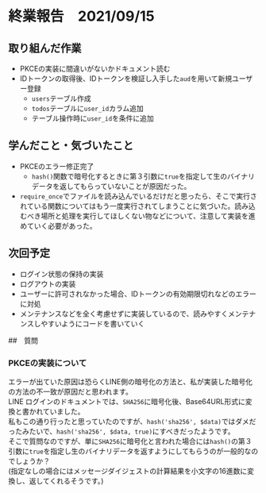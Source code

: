 # 終業報告　2021/09/15
## 取り組んだ作業
- PKCEの実装に間違いがないかドキュメント読む
- IDトークンの取得後、IDトークンを検証し入手した`aud`を用いて新規ユーザー登録
  - `users`テーブル作成
  - `todos`テーブルに`user_id`カラム追加
  - テーブル操作時に`user_id`を条件に追加


## 学んだこと・気づいたこと
- PKCEのエラー修正完了
  - `hash()`関数で暗号化するときに第３引数に`true`を指定して生のバイナリデータを返してもらっていないことが原因だった。
- `require_once`でファイルを読み込んでいるだけだと思ったら、そこで実行されている関数についてはもう一度実行されてしまうことに気づいた。読み込むべき場所と処理を実行してほしくない物などについて、注意して実装を進めていく必要があった。

## 次回予定
- ログイン状態の保持の実装
- ログアウトの実装
- ユーザーに許可されなかった場合、IDトークンの有効期限切れなどのエラーに対処
- メンテナンスなどを全く考慮せずに実装しているので、読みやすくメンテナンスしやすいようにコードを書いていく

##　質問
### PKCEの実装について
エラーが出ていた原因は恐らくLINE側の暗号化の方法と、私が実装した暗号化の方法の不一致が原因だと思われます。<br>
LINE ログインのドキュメントでは、`SHA256`に暗号化後、Base64URL形式に変換と書かれていました。<br>
私もこの通り行ったと思っていたのですが、`hash('sha256', $data)`ではダメだったみたいで、`hash('sha256', $data, true)`にすべきだったようです。<br>
そこで質問なのですが、単に`SHA256`に暗号化と言われた場合には`hash()`の第３引数に`true`を指定し生のバイナリデータを返すようにしてもらうのが一般的なのでしょうか？<br>
(指定なしの場合にはメッセージダイジェストの計算結果を小文字の16進数に変換し、返してくれるそうです。)